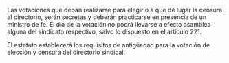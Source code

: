 Las votaciones que deban realizarse para elegir o a que dé lugar la censura al directorio, serán secretas y deberán practicarse en presencia de un ministro de fe. El día de la votación no podrá llevarse a efecto asamblea alguna del sindicato respectivo, salvo lo dispuesto en el artículo 221.

El estatuto establecerá los requisitos de antigüedad para la votación de elección y censura del directorio sindical.